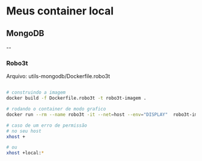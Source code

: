# Meus container local

## MongoDB 
--
### Robo3t

Arquivo: utils-mongodb/Dockerfile.robo3t
```bash

# construindo a imagem
docker build -f Dockerfile.robo3t -t robo3t-imagem .

# rodando o container de modo grafico
docker run --rm --name robo3t -it --net=host --env="DISPLAY"  robo3t-imagem

# caso de um erro de permissão
# no seu host
xhost +

# ou
xhost +local:*

```
